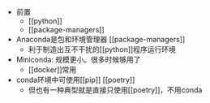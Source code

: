 - 前置
  - [[python]]
  - [[package-managers]]
- Anaconda是包和环境管理器 [[package-managers]]
  - 利于制造出互不干扰的[[python]]程序运行环境
- Miniconda: 规模更小。很多时候够用了
  - [[docker]]常用
- conda环境中可使用[[pip]] [[poetry]]
  - 但也有一种典型就是直接只使用[[poetry]]，不用conda